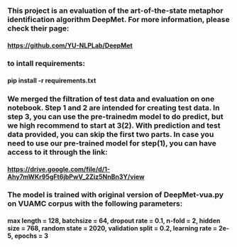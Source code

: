 ### This project is an evaluation of the art-of-the-state metaphor identification algorithm DeepMet. For more information, please check their page:
####     https://github.com/YU-NLPLab/DeepMet
### to intall requirements:
####     pip install -r requirements.txt
### We merged the filtration of test data and evaluation on one notebook. Step 1 and 2 are intended for creating test data. In step 3, you can use the pre-trainedm model to do predict, but we high recommend to start at 3(2). With prediction and test data provided, you can skip the first two parts. In case you need to use our pre-trained model for step(1), you can have access to it through the link:
####     https://drive.google.com/file/d/1-Ahy7mWKr95gFt6jbPwV_2Ziz5NnBn3Y/view
### The model is trained with original version of DeepMet-vua.py on VUAMC corpus with the following parameters:
#### max length = 128, batchsize = 64, dropout rate = 0.1, n-fold = 2, hidden size = 768, random state = 2020, validation split = 0.2, learning rate = 2e-5, epochs = 3
